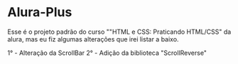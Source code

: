 ﻿# Alura-Plus

Esse é o projeto padrão do curso ""HTML e CSS: Praticando HTML/CSS" da alura, mas eu fiz algumas alterações que irei listar a baixo.

1° - Alteração da ScrollBar
2° - Adição da biblioteca "ScrollReverse"
